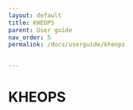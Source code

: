 ```yaml
---
layout: default
title: KHEOPS
parent: User guide
nav_order: 5
permalink: /docs/userguide/kheops


---
```


# KHEOPS

